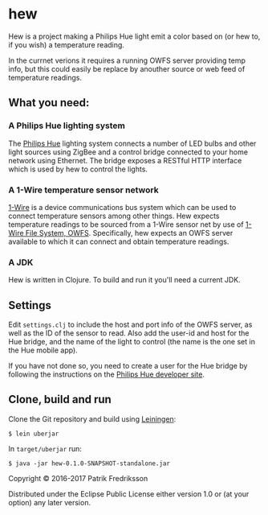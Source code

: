 # hew

Hew is a project making a Philips Hue light emit a color based on (or hew to, if you wish) a temperature reading.

In the currnet verions it requires a running OWFS server providing temp info, but this could easily be replace by anouther source or web feed of temperature readings.
 
## What you need:

### A Philips Hue lighting system
The [Philips Hue](http://www.meethue.com) lighting system connects a number of LED bulbs and other light sources using ZigBee and a control bridge connected to your home network using Ethernet. The bridge exposes a RESTful HTTP interface which is used by hew to control the lights.
 
### A 1-Wire temperature sensor network
[1-Wire](https://en.wikipedia.org/wiki/1-Wire) is a device communications bus system which can be used to connect temperature sensors among other things. Hew expects temperature readings to be sourced from a 1-Wire sensor net by use of [1-Wire File System, OWFS](http://www.owfs.org). Specifically, hew expects an OWFS server available to which it can connect and obtain temperature readings. 

### A JDK
Hew is written in Clojure. To build and run it you'll need a current JDK.

## Settings

Edit `settings.clj` to include the host and port info of the OWFS server, as well as the ID of the sensor to read. Also add the user-id and host for the Hue bridge, and the name of the light to control (the name is the one set in the Hue mobile app).

If you have not done so, you need to create a user for the Hue bridge by following the instructions on the [Philips Hue developer site](https://developers.meethue.com/documentation/getting-started).

## Clone, build and run

Clone the Git repository and build using [Leiningen](http://leiningen.org):

    $ lein uberjar
    
In `target/uberjar` run:
    
    $ java -jar hew-0.1.0-SNAPSHOT-standalone.jar

Copyright © 2016-2017 Patrik Fredriksson

Distributed under the Eclipse Public License either version 1.0 or (at
your option) any later version.

